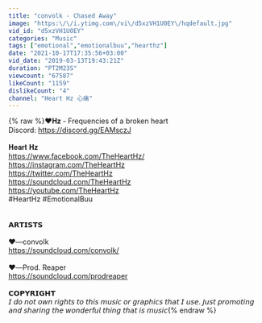 ```yaml
---
title: "convolk - Chased Away"
image: "https:\/\/i.ytimg.com\/vi\/d5xzVH1U0EY\/hqdefault.jpg"
vid_id: "d5xzVH1U0EY"
categories: "Music"
tags: ["emotional","emotionalbuu","hearthz"]
date: "2021-10-17T17:35:56+03:00"
vid_date: "2019-03-13T19:43:21Z"
duration: "PT2M23S"
viewcount: "67587"
likeCount: "1159"
dislikeCount: "4"
channel: "Heart Hz 心痛"
---
```

{% raw %}♥𝐇𝐳 - Frequencies of a broken heart<br />Discord: <a rel="nofollow" target="blank" href="https://discord.gg/EAMsczJ">https://discord.gg/EAMsczJ</a><br /><br />𝐇𝐞𝐚𝐫𝐭 𝐇𝐳<br /><a rel="nofollow" target="blank" href="https://www.facebook.com/TheHeartHz/">https://www.facebook.com/TheHeartHz/</a><br /><a rel="nofollow" target="blank" href="https://instagram.com/TheHeartHz">https://instagram.com/TheHeartHz</a><br /><a rel="nofollow" target="blank" href="https://twitter.com/TheHeartHz">https://twitter.com/TheHeartHz</a><br /><a rel="nofollow" target="blank" href="https://soundcloud.com/TheHeartHz">https://soundcloud.com/TheHeartHz</a><br /><a rel="nofollow" target="blank" href="https://youtube.com/TheHeartHz">https://youtube.com/TheHeartHz</a><br />#HeartHz #EmotionalBuu <br /><br /><br />𝗔𝗥𝗧𝗜𝗦𝗧𝗦<br /><br />♥―convolk<br /><a rel="nofollow" target="blank" href="https://soundcloud.com/convolk/">https://soundcloud.com/convolk/</a><br /><br />♥―Prod. Reaper<br /><a rel="nofollow" target="blank" href="https://soundcloud.com/prodreaper">https://soundcloud.com/prodreaper</a><br /><br />𝗖𝗢𝗣𝗬𝗥𝗜𝗚𝗛𝗧<br />𝘐 𝘥𝘰 𝘯𝘰𝘵 𝘰𝘸𝘯 𝘳𝘪𝘨𝘩𝘵𝘴 𝘵𝘰 𝘵𝘩𝘪𝘴 𝘮𝘶𝘴𝘪𝘤 𝘰𝘳 𝘨𝘳𝘢𝘱𝘩𝘪𝘤𝘴 𝘵𝘩𝘢𝘵 𝘐 𝘶𝘴𝘦. 𝘑𝘶𝘴𝘵 𝘱𝘳𝘰𝘮𝘰𝘵𝘪𝘯𝘨 𝘢𝘯𝘥 𝘴𝘩𝘢𝘳𝘪𝘯𝘨 𝘵𝘩𝘦 𝘸𝘰𝘯𝘥𝘦𝘳𝘧𝘶𝘭 𝘵𝘩𝘪𝘯𝘨 𝘵𝘩𝘢𝘵 𝘪𝘴 𝘮𝘶𝘴𝘪𝘤{% endraw %}
